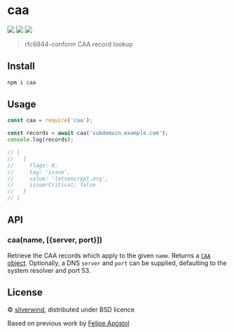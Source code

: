 # caa
[![](https://img.shields.io/npm/v/caa.svg?style=flat)](https://www.npmjs.org/package/caa) [![](https://img.shields.io/npm/dm/caa.svg)](https://www.npmjs.org/package/caa) [![](https://api.travis-ci.org/silverwind/caa.svg?style=flat)](https://travis-ci.org/silverwind/caa)

> rfc6844-conform CAA record lookup

## Install

```sh
npm i caa
```

## Usage

```js
const caa = require('caa');

const records = await caa('subdomain.example.com');
console.log(records);

// [
//   {
//     flags: 0,
//     tag: 'issue',
//     value: 'letsencrypt.org',
//     issuerCritical: false
//   }
// ]
```

## API

### caa(name, [{server, port}])

Retrieve the CAA records which apply to the given `name`. Returns a [`CAA` object](https://github.com/mafintosh/dns-packet/#caa). Optionally, a DNS `server` and `port` can be supplied, defaulting to the system resolver and port 53.

## License

© [silverwind](https://github.com/silverwind), distributed under BSD licence

Based on previous work by [Felipe Apostol](https://github.com/flipjs)
